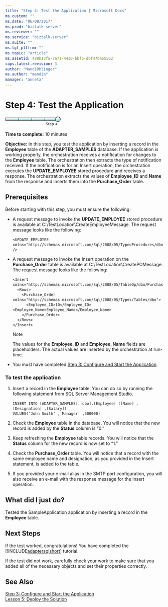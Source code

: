 ```yaml
---
title: "Step 4: Test the Application | Microsoft Docs"
ms.custom: ""
ms.date: "06/08/2017"
ms.prod: "biztalk-server"
ms.reviewer: ""
ms.service: "biztalk-server"
ms.suite: ""
ms.tgt_pltfrm: ""
ms.topic: "article"
ms.assetid: 488b13fa-7a71-4430-bbf5-dbf47ba55562
caps.latest.revision: 3
author: "MandiOhlinger"
ms.author: "mandia"
manager: "anneta"
---
```

# Step 4: Test the Application
![Step 4 of 4](../../adapters-and-accelerators/adapter-oracle-ebs/media/step-4of4.gif "Step_4of4")  
  
 **Time to complete:** 10 minutes  
  
 **Objective:** In this step, you test the application by inserting a record in the **Employee** table of the **ADAPTER_SAMPLES** database. If the application is working properly, the orchestration receives a notification for changes to the **Employee** table. The orchestration then extracts the type of notification received. If the notification is for an Insert operation, the orchestration executes the **UPDATE_EMPLOYEE** stored procedure and receives a response. The orchestration extracts the values of **Employee_ID** and **Name** from the response and inserts them into the **Purchase_Order** table.  
  
## Prerequisites  
 Before starting with this step, you must ensure the following:  
  
-   A request message to invoke the **UPDATE_EMPLOYEE** stored procedure is available at C:\TestLocation\CreateEmployeeMessage. The request message looks like the following:  
  
    ```  
    <UPDATE_EMPLOYEE xmlns="http://schemas.microsoft.com/Sql/2008/05/TypedProcedures/dbo" />  
    ```  
  
-   A request message to invoke the Insert operation on the **Purchase_Order** table is available at C:\TestLocation\CreatePOMessage. The request message looks like the following:  
  
    ```  
    <Insert xmlns="http://schemas.microsoft.com/Sql/2008/05/TableOp/dbo/Purchase_Order">  
      <Rows>  
        <Purchase_Order xmlns="http://schemas.microsoft.com/Sql/2008/05/Types/Tables/dbo">  
          <Employee_ID>10</Employee_ID><Employee_Name>Employee_Name</Employee_Name>  
        </Purchase_Order>  
      </Rows>  
    </Insert>  
    ```  
  
    > [!NOTE]
    >  The values for the **Employee_ID** and **Employee_Name** fields are placeholders. The actual values are inserted by the orchestration at run-time.  
  
-   You must have completed [Step 3: Configure and Start the Application](../../adapters-and-accelerators/adapter-sql/step-3-configure-and-start-the-application.md).  
  
### To test the application  
  
1.  Insert a record in the **Employee** table. You can do so by running the following statement from SQL Server Management Studio.  
  
    ```  
    INSERT INTO [ADAPTER_SAMPLES].[dbo].[Employee] ([Name] ,[Designation] ,[Salary])  
    VALUES('John Smith' ,'Manager' ,500000)  
    ```  
  
2.  Check the **Employee** table in the database. You will notice that the new record is added by the **Status** column is “0.”  
  
3.  Keep refreshing the **Employee** table records. You will notice that the **Status** column for the new record is now set to “1.”  
  
4.  Check the **Purchase_Order** table. You will notice that a record with the same employee name and designation, as you provided in the Insert statement, is added to the table.  
  
5.  If you provided your e-mail alias in the SMTP port configuration, you will also receive an e-mail with the response message for the Insert operation.  
  
## What did I just do?  
 Tested the SampleApplication application by inserting a record in the **Employee** table.  
  
## Next Steps  
 If the test worked, congratulations! You have completed the [!INCLUDE[adaptersqlshort](../../includes/adaptersqlshort-md.md)] tutorial.  
  
 If the test did not work, carefully check your work to make sure that you added all of the necessary objects and set their properties correctly.  
  
## See Also  
 [Step 3: Configure and Start the Application](../../adapters-and-accelerators/adapter-sql/step-3-configure-and-start-the-application.md)   
 [Lesson 5: Deploy the Solution](../../adapters-and-accelerators/adapter-sql/lesson-5-deploy-the-solution.md)